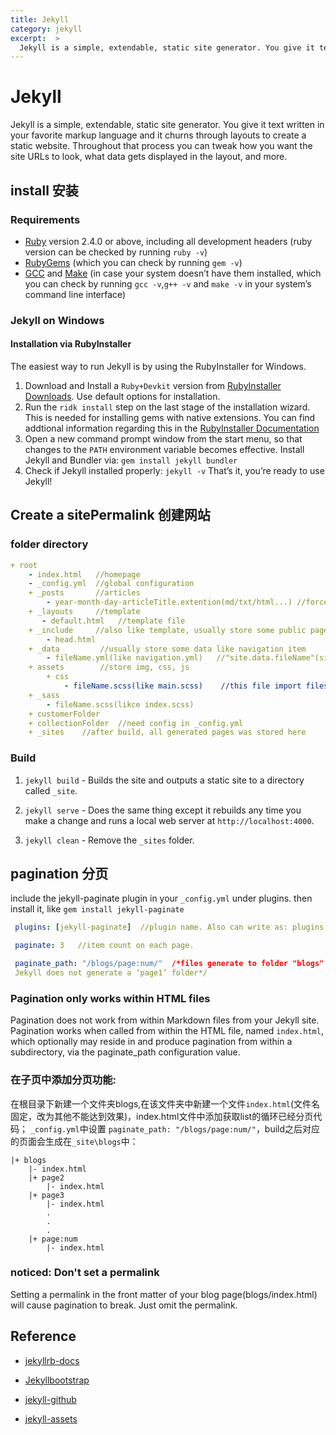 ```yaml
---
title: Jekyll
category: jekyll
excerpt:  >
  Jekyll is a simple, extendable, static site generator. You give it text written in your favorite markup language and it churns through layouts to create a static website. Throughout that process you can tweak how you want the site URLs to look, what data gets displayed in the layout, and more.
---
```


# Jekyll
Jekyll is a simple, extendable, static site generator. You give it text written in your favorite markup language and it churns through layouts to create a static website. Throughout that process you can tweak how you want the site URLs to look, what data gets displayed in the layout, and more.

## install 安装

### Requirements
- [Ruby](https://www.ruby-lang.org/en/downloads/) version 2.4.0 or above, including all development headers (ruby version can be checked by running `ruby -v`)
- [RubyGems](https://rubygems.org/pages/download) (which you can check by running `gem -v`)
- [GCC](https://gcc.gnu.org/install/) and [Make](https://www.gnu.org/software/make/) (in case your system doesn’t have them installed, which you can check by running `gcc -v`,`g++ -v` and `make -v` in your system’s command line interface)

### Jekyll on Windows
#### Installation via RubyInstaller
The easiest way to run Jekyll is by using the RubyInstaller for Windows.
1. Download and Install a `Ruby+Devkit` version from [RubyInstaller Downloads](https://rubyinstaller.org/downloads/). Use default options for installation.
2. Run the `ridk install` step on the last stage of the installation wizard. This is needed for installing gems with native extensions. You can find addtional information regarding this in the [RubyInstaller Documentation](https://github.com/oneclick/rubyinstaller2#using-the-installer-on-a-target-system)
3. Open a new command prompt window from the start menu, so that changes to the `PATH` environment variable becomes effective. Install Jekyll and Bundler via: `gem install jekyll bundler`
4. Check if Jekyll installed properly: `jekyll -v`
That’s it, you’re ready to use Jekyll!



## Create a sitePermalink 创建网站

### folder directory
``` yml
+ root
    - index.html   //homepage
    - _config.yml  //global configuration
    + _posts       //articles
        - year-month-day-articleTitle.extention(md/txt/html...) //force limite file name format
    + _layouts     //template 
       - default.html   //template file
    + _include     //also like template, usually store some public pages here like header.html, footer.html
        - head.html
    + _data         //usually store some data like navigation item
        - fileName.yml(like navigation.yml)   //"site.data.fileName"(site.data.navigation) can get the file data, and you can use "for" read it.
    + assets        //store img, css, js
        + css
            - fileName.scss(like main.scss)    //this file import files in folder _sass. for example: @import "index". The pages can add link and href redirect to the /assets/css/main.css, then we can get the stylesheet in index.scss
    + _sass
        - fileName.scss(likce index.scss)
    + customerFolder
    + collectionFolder  //need config in _config.yml
    + _sites    //after build, all generated pages was stored here

```

### Build
1. `jekyll build` - Builds the site and outputs a static site to a directory called `_site`.

2. `jekyll serve` - Does the same thing except it rebuilds any time you make a change and runs a local web server at `http://localhost:4000`.
3. `jekyll clean` - Remove the `_sites` folder.

##  pagination 分页

include the jekyll-paginate plugin in your `_config.yml` under plugins. then install it, like `gem install jekyll-paginate`

```yml 
 plugins: [jekyll-paginate]  //plugin name. Also can write as: plugins: - jekyll-paginate

 paginate: 3   //item count on each page.

 paginate_path: "/blogs/page:num/"  /*files generate to folder "blogs" and the subfolder is page2,page3....page:num.
 Jekyll does not generate a ‘page1’ folder*/
 ```

### Pagination only works within HTML files

Pagination does not work from within Markdown files from your Jekyll site. Pagination works when called from within the HTML file,
named `index.html`, which optionally may reside in and produce pagination from within a subdirectory, via the  paginate_path configuration value.


### 在子页中添加分页功能: 

在根目录下新建一个文件夹blogs,在该文件夹中新建一个文件`index.html`(文件名固定，改为其他不能达到效果)，index.html文件中添加获取list的循环已经分页代码； `_config.yml`中设置 `paginate_path: "/blogs/page:num/"`，build之后对应的页面会生成在`_site\blogs`中：


```
|+ blogs
    |- index.html
    |+ page2
        |- index.html
    |+ page3
        |- index.html
        . 
        .
        .
    |+ page:num
        |- index.html
```


### noticed: Don't set a permalink

Setting a permalink in the front matter of your blog page(blogs/index.html) will cause pagination to break. Just omit the permalink.

## Reference

- [jekyllrb-docs](https://jekyllrb.com/docs/)

- [Jekyllbootstrap](http://jekyllbootstrap.com)

- [jekyll-github](https://github.com/jekyll)

- [jekyll-assets](https://github.com/envygeeks/jekyll-assets/blob/master/README.md)
